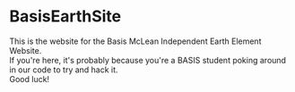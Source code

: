 # BasisEarthSite
This is the website for the Basis McLean Independent Earth Element Website.  
If you're here, it's probably because you're a BASIS student poking around in our code to try and hack it.  
Good luck!  
